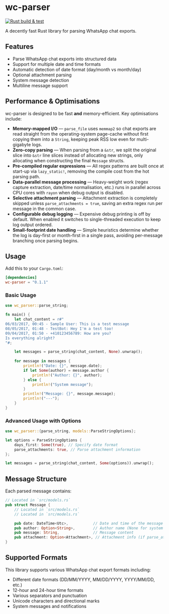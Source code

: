# wc-parser
[![Rust build & test](https://github.com/zktaiga/wc-parser/actions/workflows/rust.yml/badge.svg)](https://github.com/zktaiga/wc-parser/actions/workflows/rust.yml)

A decently fast Rust library for parsing WhatsApp chat exports.

## Features

- Parse WhatsApp chat exports into structured data
- Support for multiple date and time formats
- Automatic detection of date format (day/month vs month/day)
- Optional attachment parsing
- System message detection
- Multiline message support

## Performance & Optimisations

wc-parser is designed to be fast **and** memory-efficient. Key optimisations include:

- **Memory-mapped I/O** — `parse_file` uses `memmap2` so chat exports are read straight from the operating-system page-cache without first copying them into a `String`, keeping peak RSS low even for multi-gigabyte logs.
- **Zero-copy parsing** — When parsing from a `&str`, we split the original slice into `&str` line slices instead of allocating new strings, only allocating when constructing the final `Message` structs.
- **Pre-compiled regular expressions** — All regex patterns are built once at start-up via `lazy_static!`, removing the compile cost from the hot parsing path.
- **Data-parallel message processing** — Heavy-weight work (regex capture extraction, date/time normalisation, etc.) runs in parallel across CPU cores with `rayon` when debug output is disabled.
- **Selective attachment parsing** — Attachment extraction is completely skipped unless `parse_attachments = true`, saving an extra regex run per message in the common case.
- **Configurable debug logging** — Expensive debug printing is off by default. When enabled it switches to single-threaded execution to keep log output ordered.
- **Small-footprint date handling** — Simple heuristics determine whether the log is day-first or month-first in a single pass, avoiding per-message branching once parsing begins.


## Usage

Add this to your `Cargo.toml`:

```toml
[dependencies]
wc-parser = "0.1.1"
```

### Basic Usage

```rust
use wc_parser::parse_string;

fn main() {
    let chat_content = r#"
06/03/2017, 00:45 - Sample User: This is a test message
08/05/2017, 01:48 - TestBot: Hey I'm a test too!
09/04/2017, 01:50 - +410123456789: How are you?
Is everything alright?
"#;

    let messages = parse_string(chat_content, None).unwrap();
    
    for message in messages {
        println!("Date: {}", message.date);
        if let Some(author) = message.author {
            println!("Author: {}", author);
        } else {
            println!("System message");
        }
        println!("Message: {}", message.message);
        println!("---");
    }
}
```

### Advanced Usage with Options

```rust
use wc_parser::{parse_string, models::ParseStringOptions};

let options = ParseStringOptions {
    days_first: Some(true), // Specify date format
    parse_attachments: true, // Parse attachment information
};

let messages = parse_string(chat_content, Some(options)).unwrap();
```

## Message Structure

Each parsed message contains:

```rust
// Located in `src/models.rs`
pub struct Message {
    // Located in `src/models.rs`
    // Located in `src/models.rs`

    pub date: DateTime<Utc>,           // Date and time of the message
    pub author: Option<String>,        // Author name (None for system messages)
    pub message: String,               // Message content
    pub attachment: Option<Attachment>, // Attachment info (if parse_attachments is enabled)
}
```

## Supported Formats

This library supports various WhatsApp chat export formats including:

- Different date formats (DD/MM/YYYY, MM/DD/YYYY, YYYY/MM/DD, etc.)
- 12-hour and 24-hour time formats
- Various separators and punctuation
- Unicode characters and directional marks
- System messages and notifications
